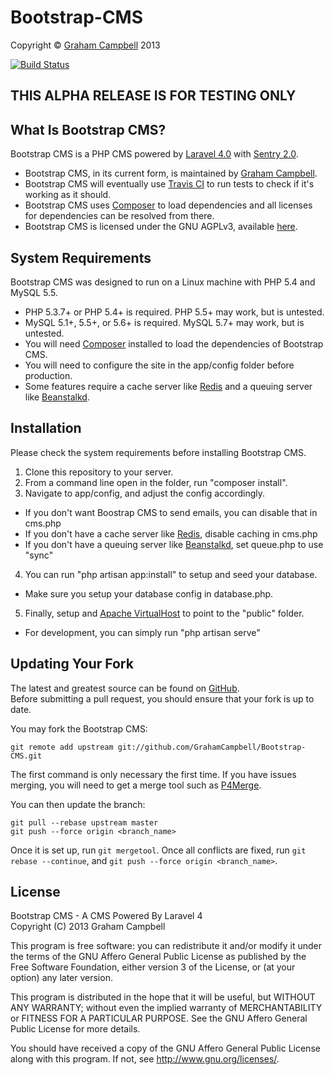 Bootstrap-CMS
=============


Copyright © [Graham Campbell](https://github.com/GrahamCampbell) 2013  


[![Build Status](https://travis-ci.org/GrahamCampbell/Bootstrap-CMS.png?branch=master)](https://travis-ci.org/GrahamCampbell/Bootstrap-CMS)

## THIS ALPHA RELEASE IS FOR TESTING ONLY


## What Is Bootstrap CMS?

Bootstrap CMS is a PHP CMS powered by [Laravel 4.0](http://laravel.com) with [Sentry 2.0](http://docs.cartalyst.com/sentry-2).  

* Bootstrap CMS, in its current form, is maintained by [Graham Campbell](https://github.com/GrahamCampbell).  
* Bootstrap CMS will eventually use [Travis CI](https://travis-ci.org/GrahamCampbell/Bootstrap-CMS) to run tests to check if it's working as it should.  
* Bootstrap CMS uses [Composer](https://getcomposer.org) to load dependencies and all licenses for dependencies can be resolved from there.  
* Bootstrap CMS is licensed under the GNU AGPLv3, available [here](https://github.com/GrahamCampbell/Bootstrap-CMS/blob/master/LICENSE.md).  


## System Requirements

Bootstrap CMS was designed to run on a Linux machine with PHP 5.4 and MySQL 5.5.  

* PHP 5.3.7+ or PHP 5.4+ is required. PHP 5.5+ may work, but is untested.  
* MySQL 5.1+, 5.5+, or 5.6+ is required. MySQL 5.7+ may work, but is untested.  
* You will need [Composer](https://getcomposer.org) installed to load the dependencies of Bootstrap CMS.  
* You will need to configure the site in the app/config folder before production.  
* Some features require a cache server like [Redis](http://redis.io) and a queuing server like [Beanstalkd](http://kr.github.io/beanstalkd).  


## Installation

Please check the system requirements before installing Bootstrap CMS.  

1. Clone this repository to your server.  
2. From a command line open in the folder, run "composer install".  
3. Navigate to app/config, and adjust the config accordingly.  
  * If you don't want Boostrap CMS to send emails, you can disable that in cms.php
  * If you don't have a cache server like [Redis](http://redis.io), disable caching in cms.php
  * If you don't have a queuing server like [Beanstalkd](http://kr.github.io/beanstalkd), set queue.php to use "sync"
4. You can run "php artisan app:install" to setup and seed your database.  
  * Make sure you setup your database config in database.php. 
5. Finally, setup and [Apache VirtualHost](http://httpd.apache.org/docs/current/vhosts/examples.html) to point to the "public" folder.
  * For development, you can simply run "php artisan serve"


## Updating Your Fork

The latest and greatest source can be found on [GitHub](https://github.com/GrahamCampbell/Bootstrap-CMS).  
Before submitting a pull request, you should ensure that your fork is up to date.  

You may fork the Bootstrap CMS:  

    git remote add upstream git://github.com/GrahamCampbell/Bootstrap-CMS.git

The first command is only necessary the first time. If you have issues merging, you will need to get a merge tool such as [P4Merge](http://perforce.com/product/components/perforce_visual_merge_and_diff_tools).  

You can then update the branch:  

    git pull --rebase upstream master
    git push --force origin <branch_name>

Once it is set up, run `git mergetool`. Once all conflicts are fixed, run `git rebase --continue`, and `git push --force origin <branch_name>`.  


## License

Bootstrap CMS - A CMS Powered By Laravel 4  
Copyright (C) 2013  Graham Campbell  

This program is free software: you can redistribute it and/or modify it under the terms of the GNU Affero General Public License as published by the Free Software Foundation, either version 3 of the License, or (at your option) any later version.  

This program is distributed in the hope that it will be useful, but WITHOUT ANY WARRANTY; without even the implied warranty of MERCHANTABILITY or FITNESS FOR A PARTICULAR PURPOSE.  See the GNU Affero General Public License for more details.  
  
You should have received a copy of the GNU Affero General Public License along with this program.  If not, see http://www.gnu.org/licenses/.  
